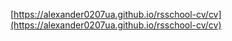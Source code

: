 [https://alexander0207ua.github.io/rsschool-cv/cv](https://alexander0207ua.github.io/rsschool-cv/cv)